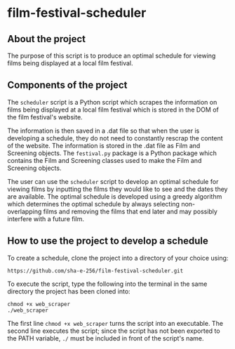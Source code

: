 # film-festival-scheduler

## About the project
The purpose of this script is to produce an optimal schedule for viewing
films being displayed at a local film festival.

## Components of the project
The `scheduler` script is a Python script which scrapes the information on
films being displayed at a local film festival which is stored in the DOM 
of the film festival's website. 

The information is then saved in a .dat file so that when the user is 
developing a schedule, they do not need to constantly rescrap the content of 
the website. The information is stored in the .dat file as Film and Screening
objects. The `festival.py` package is a Python package which contains the Film
and Screening classes used to make the Film and Screening objects.

The user can use the `scheduler` script to develop an optimal schedule for
viewing films by inputting the films they would like to see and the dates they
are available. The optimal schedule is developed using a greedy
algorithm which determines the optimal schedule by always selecting
non-overlapping films and removing the films that end later and may possibly
interfere with a future film.  

## How to use the project to develop a schedule
To create a schedule, clone the project into a directory of your choice using:
```
https://github.com/sha-e-256/film-festival-scheduler.git
```
To execute the script, type the following into the terminal in the same 
directory the project has been cloned into:
```
chmod +x web_scraper
./web_scraper
```
The first line `chmod +x web_scraper` turns the script into an executable.
The second line executes the script; since the script has not been exported
to the PATH variable, `./` must be included in front of the script's name. 
